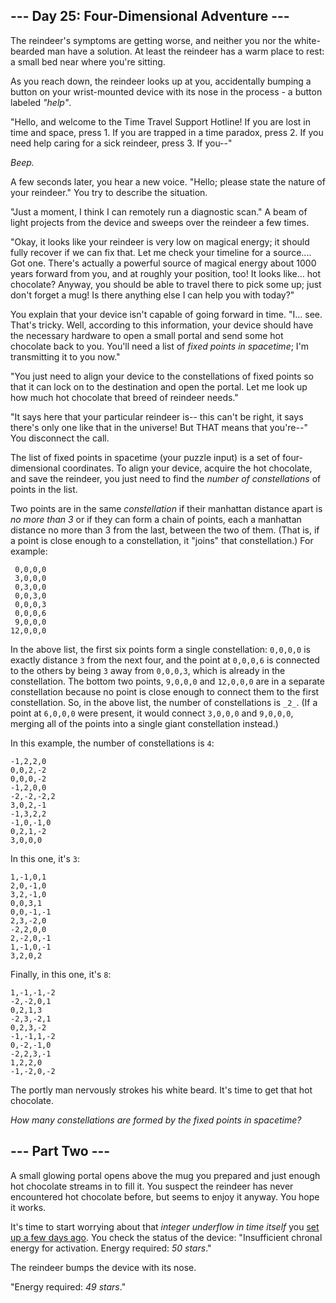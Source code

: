 ﻿## --- Day 25: Four-Dimensional Adventure ---

The reindeer's symptoms are getting worse, and neither you nor the white-bearded man have a solution. At least the reindeer has a warm place to rest: a small bed near where you're sitting.

As you reach down, the reindeer looks up at you,  accidentally  bumping a button on your wrist-mounted device with its nose in the process - a button labeled  _"help"_.

"Hello, and welcome to the Time Travel Support Hotline! If you are lost in time and space, press 1. If you are trapped in a time paradox, press 2. If you need help caring for a sick reindeer, press 3. If you--"

_Beep._

A few seconds later, you hear a new voice. "Hello; please state the nature of your reindeer." You try to describe the situation.

"Just a moment, I think I can remotely run a diagnostic scan." A beam of light projects from the device and sweeps over the reindeer a few times.

"Okay, it looks like your reindeer is very low on magical energy; it should fully recover if we can fix that. Let me check your timeline for a source.... Got one. There's actually a powerful source of magical energy about 1000 years forward from you, and at roughly your position, too! It looks like... hot chocolate? Anyway, you should be able to travel there to pick some up; just don't forget a mug! Is there anything else I can help you with today?"

You explain that your device isn't capable of going forward in time. "I... see. That's tricky. Well, according to this information, your device should have the necessary hardware to open a small portal and send some hot chocolate back to you. You'll need a list of  _fixed points in spacetime_; I'm transmitting it to you now."

"You just need to align your device to the constellations of fixed points so that it can lock on to the destination and open the portal. Let me look up how much hot chocolate that breed of reindeer needs."

"It says here that your particular reindeer is-- this can't be right, it says there's only one like that in the universe! But THAT means that you're--" You disconnect the call.

The list of fixed points in spacetime (your puzzle input) is a set of four-dimensional coordinates. To align your device, acquire the hot chocolate, and save the reindeer, you just need to find the  _number of constellations_  of points in the list.

Two points are in the same  _constellation_  if their manhattan distance apart is  _no more than 3_  or if they can form a chain of points, each a manhattan distance no more than 3 from the last, between the two of them. (That is, if a point is close enough to a constellation, it "joins" that constellation.) For example:

```
 0,0,0,0
 3,0,0,0
 0,3,0,0
 0,0,3,0
 0,0,0,3
 0,0,0,6
 9,0,0,0
12,0,0,0

```

In the above list, the first six points form a single constellation:  `0,0,0,0`  is exactly distance  `3`  from the next four, and the point at  `0,0,0,6`  is connected to the others by being  `3`  away from  `0,0,0,3`, which is already in the constellation. The bottom two points,  `9,0,0,0`  and  `12,0,0,0`  are in a separate constellation because no point is close enough to connect them to the first constellation. So, in the above list, the number of constellations is  `_2_`. (If a point at  `6,0,0,0`  were present, it would connect  `3,0,0,0`  and  `9,0,0,0`, merging all of the points into a single giant constellation instead.)

In this example, the number of constellations is  `4`:

```
-1,2,2,0
0,0,2,-2
0,0,0,-2
-1,2,0,0
-2,-2,-2,2
3,0,2,-1
-1,3,2,2
-1,0,-1,0
0,2,1,-2
3,0,0,0

```

In this one, it's  `3`:

```
1,-1,0,1
2,0,-1,0
3,2,-1,0
0,0,3,1
0,0,-1,-1
2,3,-2,0
-2,2,0,0
2,-2,0,-1
1,-1,0,-1
3,2,0,2

```

Finally, in this one, it's  `8`:

```
1,-1,-1,-2
-2,-2,0,1
0,2,1,3
-2,3,-2,1
0,2,3,-2
-1,-1,1,-2
0,-2,-1,0
-2,2,3,-1
1,2,2,0
-1,-2,0,-2

```

The portly man nervously strokes his white beard. It's time to get that hot chocolate.

_How many constellations are formed by the fixed points in spacetime?_

## --- Part Two ---

A small glowing portal opens above the mug you prepared and just enough hot chocolate streams in to fill it. You suspect the reindeer has never encountered hot chocolate before, but seems to enjoy it anyway. You hope it works.

It's time to start worrying about that  _integer underflow in time itself_  you  [set up a few days ago](https://adventofcode.com/2018/day/21). You check the status of the device: "Insufficient chronal energy for activation. Energy required:  _50 stars_."

The reindeer bumps the device with its nose.

"Energy required:  _49 stars_."